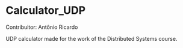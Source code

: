 # Calculator_UDP

Contribuitor: Antônio Ricardo

UDP calculator made for the work of the Distributed Systems course.
